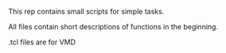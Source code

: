This rep contains small scripts for simple tasks. 

All files contain short descriptions of functions in the beginning. 

.tcl files are for VMD
